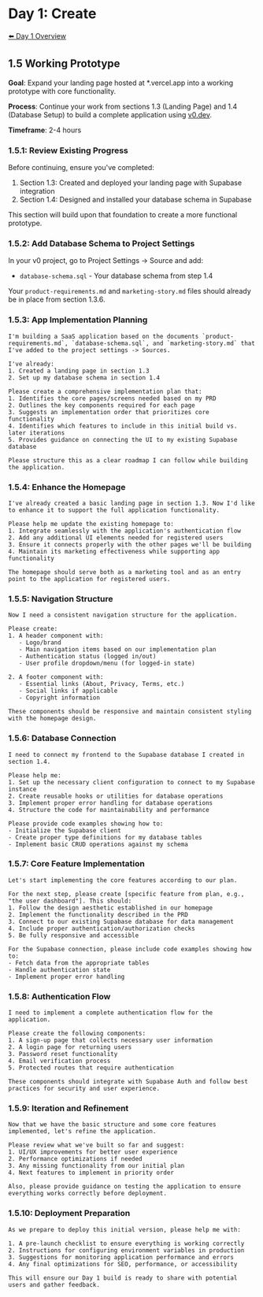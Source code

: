 # Day 1: Create

[⬅️ Day 1 Overview](README.md)

## 1.5 Working Prototype

**Goal**: Expand your landing page hosted at *.vercel.app into a working prototype with core functionality.

**Process**: Continue your work from sections 1.3 (Landing Page) and 1.4 (Database Setup) to build a complete application using [v0.dev](https://www.v0.dev).

**Timeframe**: 2-4 hours

### 1.5.1: Review Existing Progress

Before continuing, ensure you've completed:
1. Section 1.3: Created and deployed your landing page with Supabase integration
2. Section 1.4: Designed and installed your database schema in Supabase

This section will build upon that foundation to create a more functional prototype.

### 1.5.2: Add Database Schema to Project Settings

In your v0 project, go to Project Settings → Source and add:
- `database-schema.sql` - Your database schema from step 1.4

Your `product-requirements.md` and `marketing-story.md` files should already be in place from section 1.3.6.

### 1.5.3: App Implementation Planning

```
I'm building a SaaS application based on the documents `product-requirements.md`, `database-schema.sql`, and `marketing-story.md` that I've added to the project settings -> Sources.

I've already:
1. Created a landing page in section 1.3
2. Set up my database schema in section 1.4

Please create a comprehensive implementation plan that:
1. Identifies the core pages/screens needed based on my PRD
2. Outlines the key components required for each page
3. Suggests an implementation order that prioritizes core functionality
4. Identifies which features to include in this initial build vs. later iterations
5. Provides guidance on connecting the UI to my existing Supabase database

Please structure this as a clear roadmap I can follow while building the application.
```

### 1.5.4: Enhance the Homepage

```
I've already created a basic landing page in section 1.3. Now I'd like to enhance it to support the full application functionality.

Please help me update the existing homepage to:
1. Integrate seamlessly with the application's authentication flow
2. Add any additional UI elements needed for registered users
3. Ensure it connects properly with the other pages we'll be building
4. Maintain its marketing effectiveness while supporting app functionality

The homepage should serve both as a marketing tool and as an entry point to the application for registered users.
```

### 1.5.5: Navigation Structure

```
Now I need a consistent navigation structure for the application.

Please create:
1. A header component with:
   - Logo/brand
   - Main navigation items based on our implementation plan
   - Authentication status (logged in/out)
   - User profile dropdown/menu (for logged-in state)

2. A footer component with:
   - Essential links (About, Privacy, Terms, etc.)
   - Social links if applicable
   - Copyright information

These components should be responsive and maintain consistent styling with the homepage design.
```

### 1.5.6: Database Connection

```
I need to connect my frontend to the Supabase database I created in section 1.4. 

Please help me:
1. Set up the necessary client configuration to connect to my Supabase instance
2. Create reusable hooks or utilities for database operations
3. Implement proper error handling for database operations
4. Structure the code for maintainability and performance

Please provide code examples showing how to:
- Initialize the Supabase client
- Create proper type definitions for my database tables
- Implement basic CRUD operations against my schema
```

### 1.5.7: Core Feature Implementation

```
Let's start implementing the core features according to our plan.

For the next step, please create [specific feature from plan, e.g., "the user dashboard"]. This should:
1. Follow the design aesthetic established in our homepage
2. Implement the functionality described in the PRD
3. Connect to our existing Supabase database for data management
4. Include proper authentication/authorization checks
5. Be fully responsive and accessible

For the Supabase connection, please include code examples showing how to:
- Fetch data from the appropriate tables
- Handle authentication state
- Implement proper error handling
```

### 1.5.8: Authentication Flow

```
I need to implement a complete authentication flow for the application.

Please create the following components:
1. A sign-up page that collects necessary user information
2. A login page for returning users
3. Password reset functionality
4. Email verification process
5. Protected routes that require authentication

These components should integrate with Supabase Auth and follow best practices for security and user experience.
```

### 1.5.9: Iteration and Refinement

```
Now that we have the basic structure and some core features implemented, let's refine the application.

Please review what we've built so far and suggest:
1. UI/UX improvements for better user experience
2. Performance optimizations if needed
3. Any missing functionality from our initial plan
4. Next features to implement in priority order

Also, please provide guidance on testing the application to ensure everything works correctly before deployment.
```

### 1.5.10: Deployment Preparation

```
As we prepare to deploy this initial version, please help me with:

1. A pre-launch checklist to ensure everything is working correctly
2. Instructions for configuring environment variables in production
3. Suggestions for monitoring application performance and errors
4. Any final optimizations for SEO, performance, or accessibility

This will ensure our Day 1 build is ready to share with potential users and gather feedback.
``` 